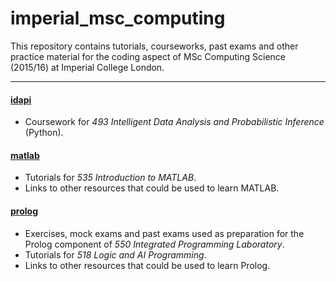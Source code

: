 # imperial_msc_computing

This repository contains tutorials, courseworks, past exams and other
practice material for the coding aspect of MSc Computing Science (2015/16) at
Imperial College London.

---

#### [idapi](idapi)

- Coursework for _493 Intelligent Data Analysis and Probabilistic Inference_ (Python).

#### [matlab](matlab)

- Tutorials for _535 Introduction to MATLAB_.
- Links to other resources that could be used to learn MATLAB.

#### [prolog](prolog)

- Exercises, mock exams and past exams used as preparation for the Prolog component of _550 Integrated Programming Laboratory_.
- Tutorials for _518 Logic and AI Programming_.
- Links to other resources that could be used to learn Prolog.
